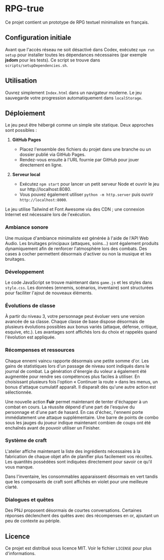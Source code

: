 # RPG-true

Ce projet contient un prototype de RPG textuel minimaliste en français.
## Configuration initiale

Avant que l'accès réseau ne soit désactivé dans Codex, exécutez `npm run setup` pour installer toutes les dépendances nécessaires (par exemple **jsdom** pour les tests). Ce script se trouve dans `scripts/setupDependencies.sh`.


## Utilisation

Ouvrez simplement `Index.html` dans un navigateur moderne. Le jeu sauvegarde
votre progression automatiquement dans `localStorage`.

## Déploiement

Le jeu peut être hébergé comme un simple site statique. Deux approches sont
possibles :

1. **GitHub Pages**
   - Placez l'ensemble des fichiers du projet dans une branche ou un dossier
     publié via GitHub Pages.
   - Rendez-vous ensuite à l'URL fournie par GitHub pour jouer directement en
     ligne.

2. **Serveur local**
   - Exécutez `npm start` pour lancer un petit serveur Node et ouvrir le jeu sur http://localhost:8080.
   - Vous pouvez également utiliser `python -m http.server` puis ouvrir `http://localhost:8000`.

Le jeu utilise Tailwind et Font Awesome via des CDN ; une connexion Internet est
nécessaire lors de l'exécution.

### Ambiance sonore

Une musique d'ambiance minimaliste est générée à l'aide de l'API Web Audio.
Les bruitages principaux (attaques, soins...) sont également produits
dynamiquement afin de renforcer l'atmosphère lors des combats.
Des cases à cocher permettent désormais d'activer ou non la musique et les bruitages.

### Développement

Le code JavaScript se trouve maintenant dans `game.js` et les styles dans `style.css`.
Les données (ennemis, scénarios, inventaire) sont structurées pour faciliter l'ajout
de nouveaux éléments.

### Évolutions de classe

À partir du niveau 3, votre personnage peut évoluer vers une version avancée de sa
classe. Chaque classe de base dispose désormais de plusieurs évolutions possibles
aux bonus variés (attaque, défense, critique, esquive, etc.). Les avantages sont
affichés lors du choix et rappelés quand l'évolution est appliquée.

### Récompenses et ressources

Chaque ennemi vaincu rapporte désormais une petite somme d'or. Les gains de
statistiques lors d'un passage de niveau sont indiqués dans le journal de
combat. La génération d'énergie du voleur a également été augmentée pour rendre
ses compétences plus faciles à utiliser.
En choisissant plusieurs fois l'option « Continuer la route » dans les menus,
un bonus d'attaque cumulatif apparaît. Il disparaît dès qu'une autre action est
sélectionnée.

Une nouvelle action **Fuir** permet maintenant de tenter d'échapper à un combat
en cours. La réussite dépend d'une part de l'esquive du personnage et d'une
part de hasard. En cas d'échec, l'ennemi porte immédiatement une attaque
supplémentaire.
Une barre de points de combo sous les jauges du joueur indique maintenant
combien de coups ont été enchaînés avant de pouvoir utiliser un Finisher.

### Système de craft

L'atelier affiche maintenant la liste des ingrédients nécessaires à la
fabrication de chaque objet afin de planifier plus facilement vos récoltes.
Les quantités possédées sont indiquées directement pour savoir ce qu'il vous
manque.

Dans l'inventaire, les consommables apparaissent désormais en vert tandis que
les composants de craft sont affichés en violet pour une meilleure clarté.

### Dialogues et quêtes

Des PNJ proposent désormais de courtes conversations. Certaines réponses
déclenchent des quêtes avec des récompenses en or, ajoutant un peu de contexte
au périple.

## Licence

Ce projet est distribué sous licence MIT. Voir le fichier `LICENSE` pour plus
d'informations.
